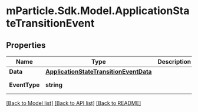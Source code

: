 # mParticle.Sdk.Model.ApplicationStateTransitionEvent
## Properties

Name | Type | Description | Notes
------------ | ------------- | ------------- | -------------
**Data** | [**ApplicationStateTransitionEventData**](ApplicationStateTransitionEventData.md) |  | [optional] 
**EventType** | **string** |  | [optional] [default to EventTypeEnum.Applicationstatetransition]

[[Back to Model list]](../README.md#documentation-for-models) [[Back to API list]](../README.md#documentation-for-api-endpoints) [[Back to README]](../README.md)

